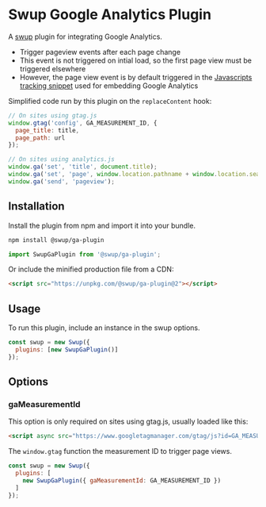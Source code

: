# Swup Google Analytics Plugin

A [swup](https://swup.js.org) plugin for integrating Google Analytics.

- Trigger pageview events after each page change
- This event is not triggered on intial load, so the first page view must be triggered elsewhere
- However, the page view event is by default triggered in the [Javascripts tracking snippet](https://developers.google.com/analytics/devguides/collection/analyticsjs/#the_javascript_tracking_snippet) used for embedding Google Analytics

Simplified code run by this plugin on the `replaceContent` hook:

```js
// On sites using gtag.js
window.gtag('config', GA_MEASUREMENT_ID, {
  page_title: title,
  page_path: url
});

// On sites using analytics.js
window.ga('set', 'title', document.title);
window.ga('set', 'page', window.location.pathname + window.location.search);
window.ga('send', 'pageview');
```

## Installation

Install the plugin from npm and import it into your bundle.

```bash
npm install @swup/ga-plugin
```

```js
import SwupGaPlugin from '@swup/ga-plugin';
```

Or include the minified production file from a CDN:

```html
<script src="https://unpkg.com/@swup/ga-plugin@2"></script>
```

## Usage

To run this plugin, include an instance in the swup options.

```javascript
const swup = new Swup({
  plugins: [new SwupGaPlugin()]
});
```

## Options

### gaMeasurementId

This option is only required on sites using gtag.js, usually loaded like this:

```html
<script async src="https://www.googletagmanager.com/gtag/js?id=GA_MEASUREMENT_ID"></script>
```

The `window.gtag` function the measurement ID to trigger page views.

```javascript
const swup = new Swup({
  plugins: [
    new SwupGaPlugin({ gaMeasurementId: GA_MEASUREMENT_ID })
  ]
});
```
